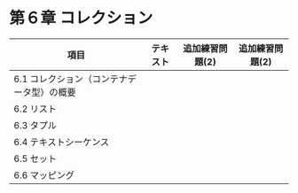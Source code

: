 # 第６章 コレクション


| 項目 | テキスト |  追加練習問題(2)  | 追加練習問題(2) |
| --- | --- | --- | --- | 
| 6.1 コレクション（コンテナデータ型）の概要 |  |  |  |
| 6.2 リスト |  |  |  |
| 6.3 タプル |  |  |  |
| 6.4 テキストシーケンス |  |  |  |
| 6.5 セット |  |  |  |
| 6.6 マッピング |  |  |  |


